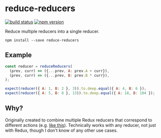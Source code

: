 reduce-reducers
===============

[![build status](https://img.shields.io/travis/acdlite/reduce-reducers/master.svg?style=flat-square)](https://travis-ci.org/acdlite/reduce-reducers)
[![npm version](https://img.shields.io/npm/v/reduce-reducers.svg?style=flat-square)](https://www.npmjs.com/package/reduce-reducers)


Reduce multiple reducers into a single reducer.

```
npm install --save reduce-reducers
```

## Example

```js
const reducer = reduceReducers(
  (prev, curr) => ({...prev, A: prev.A + curr}),
  (prev, curr) => ({...prev, B: prev.B * curr}),
);

expect(reducer({ A: 1, B: 2 }, 3)).to.deep.equal({ A: 4, B: 6 });
expect(reducer({ A: 5, B: 8 }, 13)).to.deep.equal({ A: 18, B: 104 });
```

## Why?

Originally created to combine multiple Redux reducers that correspond to different actions (e.g. [like this](https://github.com/acdlite/redux-fsa/blob/master/src/handleActions.js#L12)). Technically works with any reducer, not just with Redux, though I don't know of any other use cases.
